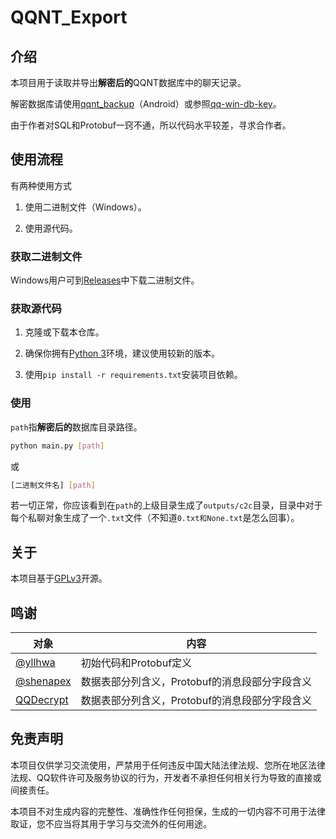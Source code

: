 # QQNT_Export

## 介绍

本项目用于读取并导出**解密后的**QQNT数据库中的聊天记录。

解密数据库请使用[qqnt_backup](https://github.com/xCipHanD/qqnt_backup)（Android）或参照[qq-win-db-key](https://github.com/QQBackup/qq-win-db-key)。

由于作者对SQL和Protobuf一窍不通，所以代码水平较差，寻求合作者。

## 使用流程

有两种使用方式

1. 使用二进制文件（Windows）。

2. 使用源代码。

### 获取二进制文件

Windows用户可到[Releases](https://github.com/Tealina28/QQNT_Export/releases)中下载二进制文件。

### 获取源代码

1. 克隆或下载本仓库。

2. 确保你拥有[Python 3](https://www.python.org/downloads/)环境，建议使用较新的版本。

3. 使用`pip install -r requirements.txt`安装项目依赖。

### 使用

`path`指**解密后的**数据库目录路径。

```bash
python main.py [path]
```

或

```bash
[二进制文件名] [path]
```
若一切正常，你应该看到在`path`的上级目录生成了`outputs/c2c`目录，目录中对于每个私聊对象生成了一个`.txt`文件（不知道`0.txt和None.txt`是怎么回事）。

## 关于

本项目基于[GPLv3](https://www.gnu.org/licenses/gpl-3.0.zh-cn.html)开源。

## 鸣谢


| 对象                                       | 内容                          |
|------------------------------------------|-----------------------------|
| [@yllhwa](https://github.com/yllhwa)     | 初始代码和Protobuf定义             |
| [@shenapex](https://github.com/shenapex) | 数据表部分列含义，Protobuf的消息段部分字段含义 |
| [QQDecrypt](https://qq.sbcnm.top/)       | 数据表部分列含义，Protobuf的消息段部分字段含义 |

## 免责声明

本项目仅供学习交流使用，严禁用于任何违反中国大陆法律法规、您所在地区法律法规、QQ软件许可及服务协议的行为，开发者不承担任何相关行为导致的直接或间接责任。

本项目不对生成内容的完整性、准确性作任何担保，生成的一切内容不可用于法律取证，您不应当将其用于学习与交流外的任何用途。